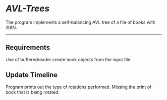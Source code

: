 # *AVL-Trees*
The program implements a self-balancing AVL tree of a file of books with ISBN.
***

## Requirements
Use of bufferedreader
create book objects from the input file

## Update Timeline
Program prints out the type of rotations performed. Missing the print of book that is being rotated.
